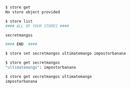 ```bash
$ store get
No store object provided
```

```bash
$ store list
#### ALL OF YOUR STORES ####

secretmangos

#### END  ####
```


```bash
$ store set secretmangos ultimatemango impostorbanana
```

```bash
$ store get secretmangos
"ultimatemango": impostorbanana
```

```bash
$ store get secretmangos ultimatemango
impostorbanana
```




